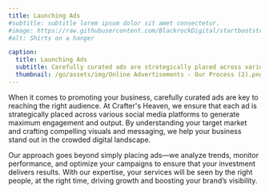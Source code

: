 ```yaml
---
title: Launching Ads
#subtitle: subtitle lorem ipsum dolor sit amet consectetur.
#image: https://raw.githubusercontent.com/BlackrockDigital/startbootstrap-agency/master/src/assets/img/portfolio/01-full.jpg
#alt: Shirts on a hanger

caption:
  title: Launching Ads
  subtitle: Carefully curated ads are strategically placed across various social media platforms for maximum output.
  thumbnail: /go/assets/img/Online Advertisements - Our Process (2).png
---
```

When it comes to promoting your business, carefully curated ads are key to reaching the right audience. At Crafter's Heaven, we ensure that each ad is strategically placed across various social media platforms to generate maximum engagement and output. By understanding your target market and crafting compelling visuals and messaging, we help your business stand out in the crowded digital landscape.

Our approach goes beyond simply placing ads—we analyze trends, monitor performance, and optimize your campaigns to ensure that your investment delivers results. With our expertise, your services will be seen by the right people, at the right time, driving growth and boosting your brand’s visibility.

